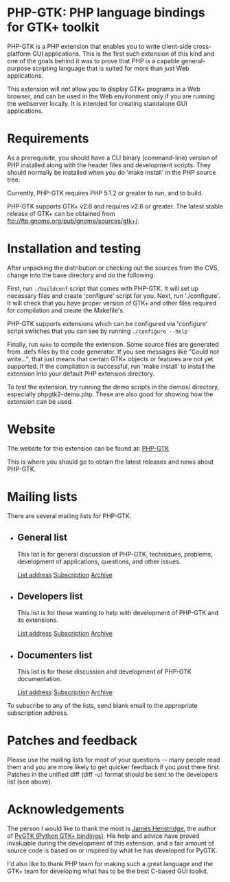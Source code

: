 PHP-GTK: PHP language bindings for GTK+ toolkit
==============================================
PHP-GTK is a PHP extension that enables you to write client-side cross-platform
GUI applications. This is the first such extension of this kind and one of the
goals behind it was to prove that PHP is a capable general-purpose scripting
language that is suited for more than just Web applications.

This extension will _not_ allow you to display GTK+ programs in a Web browser,
and can be used in the Web environment only if you are running the webserver
locally. It is intended for creating standalone GUI applications.


Requirements
============
As a prerequisite, you should have a CLI binary (command-line) version of PHP
installed along with the header files and development scripts. They should
normally be installed when you do 'make install' in the PHP source tree.

Currently, PHP-GTK requires PHP 5.1.2 or greater to run, and to build.

PHP-GTK supports GTK+ v2.6 and requires v2.6 or greater. The latest stable
release of GTK+ can be obtained from ftp://ftp.gnome.org/pub/gnome/sources/gtk+/.


Installation and testing
========================
After unpacking the distribution or checking out the sources from the CVS,
change into the base directory and do the following.

First, run `./buildconf` script that comes with PHP-GTK. It will set up
necessary files and create 'configure' script for you.  Next, run './configure'.
It will check that you have proper version of GTK+ and other files required for
compilation and create the Makefile's.

PHP-GTK supports extensions which can be configured via 'configure' script
switches that you can see by running `./configure --help'`

Finally, run `make` to compile the extension. Some source files are generated
from .defs files by the code generator. If you see messages like "Could not
write...", that just means that certain GTK+ objects or features are not yet
supported. If the compilation is successful, run 'make install' to install the
extension into your default PHP extension directory.

To test the extension, try running the demo scripts in the demos/ directory,
especially phpgtk2-demo.php. These are also good for showing how the extension
can be used.


Website
=======
The website for this extension can be found at:
[PHP-GTK](http://gtk.php.net/)

This is where you should go to obtain the latest releases and news about
PHP-GTK.


Mailing lists
=============
There are several mailing lists for PHP-GTK.

   * General list
     ------------
     This list is for general discussion of PHP-GTK, techniques, problems,
     development of applications, questions, and other issues.

     [List address]( mailto:php-gtk-general@lists.php.net)
     [Subscription](mailto:php-gtk-general-subscribe@lists.php.net)
     [Archive]( http://marc.info/?l=php-gtk-general)

   * Developers list
     ---------------
     This list is for those wanting to help with development of PHP-GTK and its
     extensions.

     [List address](mailto:php-gtk-dev@lists.php.net)
     [Subscription](mailto:php-gtk-dev-subscribe@lists.php.net)
     [Archive](http://marc.info/?l=php-gtk-dev)

   * Documenters list
     ----------------
     This list is for those discussion and development of PHP-GTK documentation.

     [List address](mailto:php-gtk-doc@lists.php.net)
     [Subscription](mailto:php-gtk-doc-subscribe@lists.php.net)
     [Archive]( http://marc.info/?l=php-gtk-doc)

To subscribe to any of the lists, send blank email to the appropriate
subscription address.


Patches and feedback
====================
Please use the mailing lists for most of your questions -- many people read
them and you are more likely to get quicker feedback if you post there first.
Patches in the unified diff (diff -u) format should be sent to the developers
list (see above).


Acknowledgements
================
The person I would like to thank the most is [James Henstridge](http://www.jamesh.id.au/), the author of [PyGTK (Python GTK+ bindings)](www.pygtk.org/
). His help and
advice have proved invaluable during the development of this extension, and a
fair amount of source code is based on or inspired by what he has developed for
PyGTK.

I'd also like to thank PHP team for making such a great language and the GTK+
team for developing what has to be the best C-based GUI toolkit.

